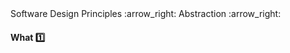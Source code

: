 <link rel="stylesheet" href="{{baseUrl}}/css/textbook.css">

<div class="website-content">

<div id="path">Software Design Principles :arrow_right: Abstraction :arrow_right:</div>

<div id="title">

#### What :one:

</div>

<div id="body">

<tip-box type="primary">
<include src="../../../common/definitions.md#def-abstraction" />
</tip-box>

</div>

</div>
